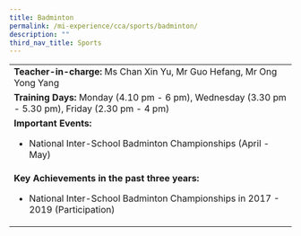 ```yaml
---
title: Badminton
permalink: /mi-experience/cca/sports/badminton/
description: ""
third_nav_title: Sports
---
```

<table border="0" cellspacing="0" cellpadding="0">
<tbody>
<tr>
<td><strong>Teacher-in-charge:&nbsp;</strong>Ms Chan Xin Yu, Mr Guo Hefang, Mr Ong Yong Yang</td>
</tr>
<tr>
<td><strong>Training Days:&nbsp;</strong>Monday (4.10 pm - 6 pm), Wednesday (3.30 pm - 5.30 pm), Friday (2.30 pm - 4 pm)</td>
</tr>
<tr>
<td><strong>Important Events:</strong><br />
<ul>
<li>National Inter-School Badminton Championships (April - May)</li>
</ul>
</td>
</tr>
<tr>
<td><strong>Key Achievements in the past three years:</strong><br />
<ul>
<li>National Inter-School Badminton Championships in 2017 - 2019 (Participation)</li>
</ul>
</td>
</tr>
</tbody>
</table>